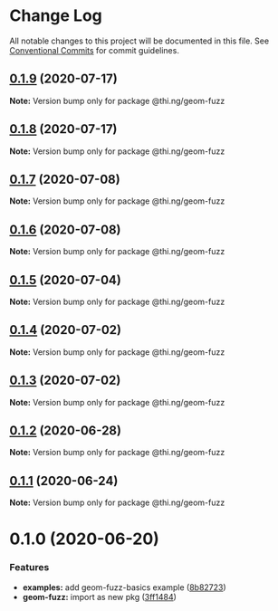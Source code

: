 # Change Log

All notable changes to this project will be documented in this file.
See [Conventional Commits](https://conventionalcommits.org) for commit guidelines.

## [0.1.9](https://github.com/thi-ng/umbrella/compare/@thi.ng/geom-fuzz@0.1.8...@thi.ng/geom-fuzz@0.1.9) (2020-07-17)

**Note:** Version bump only for package @thi.ng/geom-fuzz





## [0.1.8](https://github.com/thi-ng/umbrella/compare/@thi.ng/geom-fuzz@0.1.7...@thi.ng/geom-fuzz@0.1.8) (2020-07-17)

**Note:** Version bump only for package @thi.ng/geom-fuzz





## [0.1.7](https://github.com/thi-ng/umbrella/compare/@thi.ng/geom-fuzz@0.1.6...@thi.ng/geom-fuzz@0.1.7) (2020-07-08)

**Note:** Version bump only for package @thi.ng/geom-fuzz





## [0.1.6](https://github.com/thi-ng/umbrella/compare/@thi.ng/geom-fuzz@0.1.5...@thi.ng/geom-fuzz@0.1.6) (2020-07-08)

**Note:** Version bump only for package @thi.ng/geom-fuzz





## [0.1.5](https://github.com/thi-ng/umbrella/compare/@thi.ng/geom-fuzz@0.1.4...@thi.ng/geom-fuzz@0.1.5) (2020-07-04)

**Note:** Version bump only for package @thi.ng/geom-fuzz





## [0.1.4](https://github.com/thi-ng/umbrella/compare/@thi.ng/geom-fuzz@0.1.3...@thi.ng/geom-fuzz@0.1.4) (2020-07-02)

**Note:** Version bump only for package @thi.ng/geom-fuzz





## [0.1.3](https://github.com/thi-ng/umbrella/compare/@thi.ng/geom-fuzz@0.1.2...@thi.ng/geom-fuzz@0.1.3) (2020-07-02)

**Note:** Version bump only for package @thi.ng/geom-fuzz





## [0.1.2](https://github.com/thi-ng/umbrella/compare/@thi.ng/geom-fuzz@0.1.1...@thi.ng/geom-fuzz@0.1.2) (2020-06-28)

**Note:** Version bump only for package @thi.ng/geom-fuzz





## [0.1.1](https://github.com/thi-ng/umbrella/compare/@thi.ng/geom-fuzz@0.1.0...@thi.ng/geom-fuzz@0.1.1) (2020-06-24)

**Note:** Version bump only for package @thi.ng/geom-fuzz





# 0.1.0 (2020-06-20)


### Features

* **examples:** add geom-fuzz-basics example ([8b82723](https://github.com/thi-ng/umbrella/commit/8b82723c3708c78d5a67376036b661baec8e4ce0))
* **geom-fuzz:** import as new pkg ([3ff1484](https://github.com/thi-ng/umbrella/commit/3ff14848f277bd9dc7b2a009aa0a98d6e1d3df6c))
